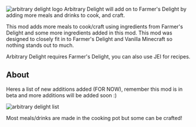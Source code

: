 ![arbitrary delight logo](https://cdn.modrinth.com/data/cached_images/f5fda28c9190dbdd8207b1de620e5bec6a263af9.png)
Arbitrary Delight will add on to Farmer's Delight by adding more meals and drinks to cook, and craft.

This mod adds more meals to cook/craft using ingredients from Farmer's Delight and some more ingredients added in this mod. This mod was designed to closely fit in to Farmer's Delight and Vanilla Minecraft so nothing stands out to much. 

Arbitrary Delight requires Farmer's Delight, you can also use JEI for recipes.

## About
Heres a list of new additions added (FOR NOW), remember this mod is in beta and more additions will be added soon :)

![arbitrary delight list](https://cdn.modrinth.com/data/cached_images/446b2b207899a7494b3d3d74b52d4a8461eaf633.png)

Most meals/drinks are made in the cooking pot but some can be crafted!
